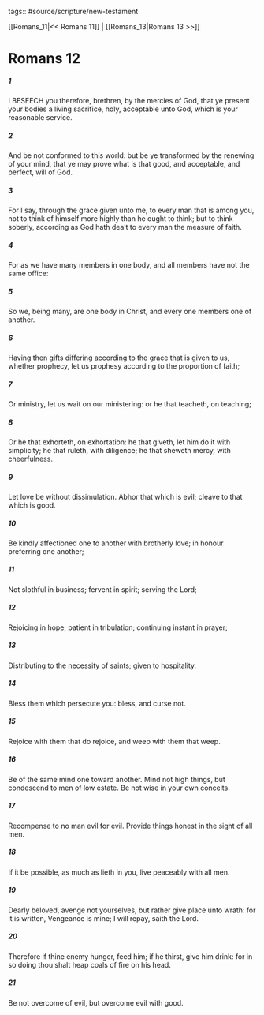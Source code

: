tags:: #source/scripture/new-testament

[[Romans_11|<< Romans 11]] | [[Romans_13|Romans 13 >>]]

# Romans 12

##### 1

I BESEECH you therefore, brethren, by the mercies of God, that ye present your bodies a living sacrifice, holy, acceptable unto God, which is your reasonable service.

##### 2

And be not conformed to this world: but be ye transformed by the renewing of your mind, that ye may prove what is that good, and acceptable, and perfect, will of God.

##### 3

For I say, through the grace given unto me, to every man that is among you, not to think of himself more highly than he ought to think; but to think soberly, according as God hath dealt to every man the measure of faith.

##### 4

For as we have many members in one body, and all members have not the same office:

##### 5

So we, being many, are one body in Christ, and every one members one of another.

##### 6

Having then gifts differing according to the grace that is given to us, whether prophecy, let us prophesy according to the proportion of faith;

##### 7

Or ministry, let us wait on our ministering: or he that teacheth, on teaching;

##### 8

Or he that exhorteth, on exhortation: he that giveth, let him do it with simplicity; he that ruleth, with diligence; he that sheweth mercy, with cheerfulness.

##### 9

Let love be without dissimulation. Abhor that which is evil; cleave to that which is good.

##### 10

Be kindly affectioned one to another with brotherly love; in honour preferring one another;

##### 11

Not slothful in business; fervent in spirit; serving the Lord;

##### 12

Rejoicing in hope; patient in tribulation; continuing instant in prayer;

##### 13

Distributing to the necessity of saints; given to hospitality.

##### 14

Bless them which persecute you: bless, and curse not.

##### 15

Rejoice with them that do rejoice, and weep with them that weep.

##### 16

Be of the same mind one toward another. Mind not high things, but condescend to men of low estate. Be not wise in your own conceits.

##### 17

Recompense to no man evil for evil. Provide things honest in the sight of all men.

##### 18

If it be possible, as much as lieth in you, live peaceably with all men.

##### 19

Dearly beloved, avenge not yourselves, but rather give place unto wrath: for it is written, Vengeance is mine; I will repay, saith the Lord.

##### 20

Therefore if thine enemy hunger, feed him; if he thirst, give him drink: for in so doing thou shalt heap coals of fire on his head.

##### 21

Be not overcome of evil, but overcome evil with good.
